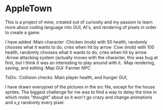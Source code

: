 # AppleTown
This is a project of mine, created out of curiosity and my passion to learn more about coding language into GUI, AI's,
and rendering of pixels in order to create a game.

I have added
:Main character
:Chicken (mob) with 50 health, randomly chooses what it wants to do, cries when hit by arrow
:Cow (mob) with 100 health, randomly chooses what it wants to do, cries when hit by arrow
:Arrow attacking system (actually moves with the character, this was bug at first, but I think it was an interesting to play around with it.
:Map rendering, saving, and editing
:Map GUI
:Farmer NPC

ToDo:
:Collision checks
:Main player health, and hunger GUI,

I have drawn everypixel of the pictures in the src file, except for the house sprites.
The biggest challenge for me was to find a way to delay the time in which mobs "thought" about so it won't go crazy and change animations and x,y randomly every pixel.
